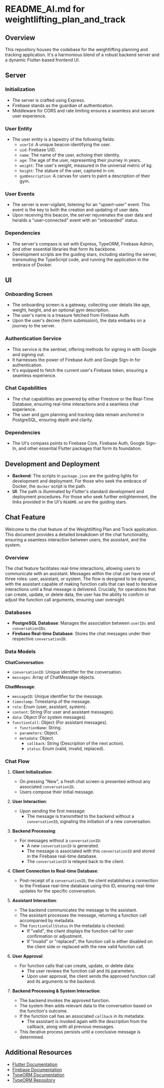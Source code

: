 # README_AI.md for weightlifting_plan_and_track

## Overview

This repository houses the codebase for the weightlifting planning and tracking application. It's a harmonious blend of a robust backend server and a dynamic Flutter-based frontend UI.

## Server

### Initialization

- The server is crafted using Express.
- Firebase stands as the guardian of authentication.
- Middleware for CORS and rate limiting ensures a seamless and secure user experience.

### User Entity

- The user entity is a tapestry of the following fields:
    - `userId`: A unique beacon identifying the user.
    - `uid`: Firebase UID.
    - `name`: The name of the user, echoing their identity.
    - `age`: The age of the user, representing their journey in years.
    - `weight`: The user's weight, measured in the universal metric of kg.
    - `height`: The stature of the user, captured in cm.
    - `gymDescription`: A canvas for users to paint a description of their gym.

### User Events

- The server is ever-vigilant, listening for an "upsert-user" event. This event is the key to both the creation and updating of user data.
- Upon receiving this beacon, the server rejuvenates the user data and heralds a "user-connected" event with an "onboarded" status.

### Dependencies

- The server's compass is set with Express, TypeORM, Firebase Admin, and other essential libraries that form its backbone.
- Development scripts are the guiding stars, including starting the server, transmuting the TypeScript code, and running the application in the embrace of Docker.

## UI

### Onboarding Screen

- The onboarding screen is a gateway, collecting user details like age, weight, height, and an optional gym description.
- The user's name is a treasure fetched from Firebase Auth.
- Upon the user's decree (form submission), the data embarks on a journey to the server.

### Authentication Service

- This service is the sentinel, offering methods for signing in with Google and signing out.
- It harnesses the power of Firebase Auth and Google Sign-In for authentication.
- It's equipped to fetch the current user's Firebase token, ensuring a seamless experience.

### Chat Capabilities

- The chat capabilities are powered by either Firestore or the Real-Time Database, ensuring real-time interactions and a seamless chat experience.
- The user and gym planning and tracking data remain anchored in PostgreSQL, ensuring depth and clarity.

### Dependencies

- The UI's compass points to Firebase Core, Firebase Auth, Google Sign-In, and other essential Flutter packages that form its foundation.

## Development and Deployment

- **Backend**: The scripts in `package.json` are the guiding lights for development and deployment. For those who seek the embrace of Docker, the `docker` script is the path.
- **UI**: The path is illuminated by Flutter's standard development and deployment procedures. For those who seek further enlightenment, the links provided in the UI's `README.md` are the guiding stars.

## Chat Feature

Welcome to the chat feature of the Weightlifting Plan and Track application. This document provides a detailed breakdown of the chat functionality, ensuring a seamless interaction between users, the assistant, and the system.

### Overview

The chat feature facilitates real-time interactions, allowing users to communicate with an assistant. Messages within the chat can have one of three roles: user, assistant, or system. The flow is designed to be dynamic, with the assistant capable of making function calls that can lead to iterative interactions until a final message is delivered. Crucially, for operations that can create, update, or delete data, the user has the ability to confirm or adjust the function call arguments, ensuring user oversight.

### Databases

- **PostgreSQL Database**: Manages the association between `userIDs` and `conversationIDs`.
- **Firebase Real-time Database**: Stores the chat messages under their respective `conversationID`.

### Data Models

**ChatConversation**:
- `conversationID`: Unique identifier for the conversation.
- `messages`: Array of ChatMessage objects.

**ChatMessage**:
- `messageID`: Unique identifier for the message.
- `timestamp`: Timestamp of the message.
- `role`: Enum (user, assistant, system).
- `content`: String (For user and assistant messages).
- `data`: Object (For system messages).
- `functionCall`: Object (For assistant messages).
    - `functionName`: String.
    - `parameters`: Object.
    - `metadata`: Object.
        - `callback`: String (Description of the next action).
        - `status`: Enum (valid, invalid, replaced).

### Chat Flow

1. **Client Initialization**:
    - On pressing "New", a fresh chat screen is presented without any associated `conversationID`.
    - Users compose their initial message.

2. **User Interaction**:
    - Upon sending the first message:
        - The message is transmitted to the backend without a `conversationID`, signaling the initiation of a new conversation.

3. **Backend Processing**:
    - For messages without a `conversationID`:
        - A new `conversationID` is generated.
        - The message is associated with this `conversationID` and stored in the Firebase real-time database.
        - The `conversationID` is relayed back to the client.

4. **Client Connection to Real-time Database**:
    - Post-receipt of a `conversationID`, the client establishes a connection to the Firebase real-time database using this ID, ensuring real-time updates for the specific conversation.

5. **Assistant Interaction**:
    - The backend communicates the message to the assistant.
    - The assistant processes the message, returning a function call accompanied by metadata.
    - The `functionCallStatus` in the metadata is checked:
        - If "valid", the client displays the function call for user confirmation or adjustment.
        - If "invalid" or "replaced", the function call is either disabled on the client side or replaced with the new valid function call.

6. **User Approval**:
    - For function calls that can create, update, or delete data:
        - The user reviews the function call and its parameters.
        - Upon user approval, the client sends the approved function call and its arguments to the backend.

7. **Backend Processing & System Interaction**:
    - The backend invokes the approved function.
    - The system then adds relevant data to the conversation based on the function's outcome.
    - If the function call has an associated `callback` in its metadata:
        - The assistant is invoked again with the description from the callback, along with all previous messages.
    - This iterative process persists until a conclusive message is determined.

## Additional Resources

- [Flutter Documentation](https://docs.flutter.dev/)
- [Firebase Documentation](https://firebase.google.com/docs)
- [TypeORM Documentation](https://typeorm.io/#/)
- [TypeORM Repository](https://github.com/typeorm/typeorm)